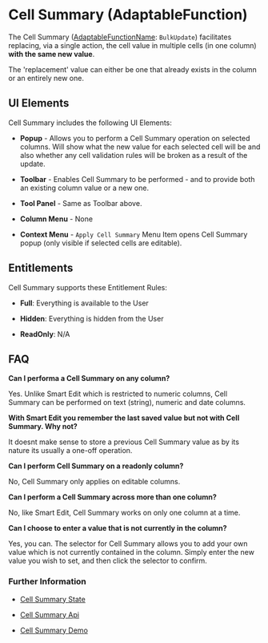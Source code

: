 # Cell Summary (AdaptableFunction)

The Cell Summary ([AdaptableFunctionName](https://api.adaptabletools.com/modules/_src_predefinedconfig_common_types_.html#adaptablefunctionname): `BulkUpdate`) facilitates replacing, via a single action, the cell value in multiple cells (in one column) **with the same new value**.

The 'replacement' value can either be one that already exists in the column or an entirely new one.

## UI Elements
Cell Summary includes the following UI Elements:

- **Popup** - Allows you to perform a Cell Summary operation on selected columns.  Will show what the new value for each selected cell will be and also whether any cell validation rules will be broken as a result of the update.

- **Toolbar** - Enables Cell Summary to be performed - and to provide both an existing column value or a new one.

- **Tool Panel** - Same as Toolbar above.

- **Column Menu** - None

- **Context Menu** - `Apply Cell Summary` Menu Item opens Cell Summary popup (only visible if selected cells are editable).

## Entitlements
Cell Summary supports these Entitlement Rules:

- **Full**: Everything is available to the User

- **Hidden**: Everything is hidden from the User

- **ReadOnly**: N/A

## FAQ

**Can I performa a Cell Summary on any column?**

Yes. Unlike Smart Edit which is restricted to numeric columns, Cell Summary can be performed on text (string), numeric and date columns.

**With Smart Edit you remember the last saved value but not with Cell Summary. Why not?**

It doesnt make sense to store a previous Cell Summary value as by its nature its usually a one-off operation.

**Can I perform Cell Summary on a readonly column?**

No, Cell Summary only applies on editable columns.

**Can I perform a Cell Summary across more than one column?**

No, like Smart Edit, Cell Summary works on only one column at a time.

**Can I choose to enter a value that is not currently in the column?**

Yes, you can. The selector for Cell Summary allows you to add your own value which is not currently contained in the column. Simply enter the new value you wish to set, and then click the selector to confirm.


### Further Information
- [Cell Summary State](https://api.adaptabletools.com/interfaces/_src_predefinedconfig_cellsummarystate_.cellsummarystate.html)

- [Cell Summary Api](https://api.adaptabletools.com/interfaces/_src_api_cellsummaryapi_.cellsummaryapi.html)

- [Cell Summary Demo](https://demo.adaptabletools.com/gridmanagement/aggridcellsummarydemo)





